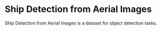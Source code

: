 # Ship Detection from Aerial Images

Ship Detection from Aerial Images is a dataset for object detection tasks.